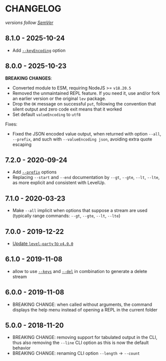 # CHANGELOG
*versions follow [SemVer](http://semver.org)*

## 8.1.0 - 2025-10-24
* Add [`--keyEncoding`](https://github.com/maxlath/lev2#--keyencoding-string) option

## 8.0.0 - 2025-10-23
**BREAKING CHANGES**:
  * Converted module to ESM, requiring NodeJS >= `v18.20.5`
  * Removed the unmaintained REPL feature. If you need it, use and/or fork an earlier version or the original `lev` package.
  * Drop the `OK` message on successful `put`, following the convention that silent output and zero code exit means that it worked
  * Set default `valueEncoding` to `utf8`

Fixes:
  * Fixed the JSON encoded value output, when returned with option `--all`, `--prefix`, and such with `--valueEncoding json`, avoiding extra quote escaping

## 7.2.0 - 2020-09-24
* Add [`--prefix`](https://github.com/maxlath/lev2#--prefix) options
* Replacing `--start` and `--end` documentation by `--gt`, `--gte`, `--lt`, `--lte`, as more explicit and consistent with LevelUp.

## 7.1.0 - 2020-03-23
* Make `--all` implicit when options that suppose a stream are used (typically range commands: `--gt`, `--gte`, `--lt`, `--lte`)

## 7.0.0 - 2019-12-22
* [Update `level-party` to `v4.0.0`](https://github.com/Level/party/blob/master/CHANGELOG.md#400---2019-12-08)

## 6.1.0 - 2019-11-08
* allow to use [`--keys`](https://github.com/maxlath/lev2#--keys) and [`--del`](https://github.com/maxlath/lev2#--del-key) in combination to generate a delete stream

## 6.0.0 - 2019-11-08
* BREAKING CHANGE: when called without arguments, the command displays the help menu instead of opening a REPL in the current folder

## 5.0.0 - 2018-11-20
* BREAKING CHANGE: removing support for tabulated output in the CLI, thus also removing the `--line` CLI option as this is now the default behavior
* BREAKING CHANGE: renaming CLI option `--length` -> `--count`
